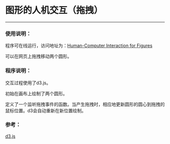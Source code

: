 # 图形的人机交互（拖拽）

---

### 使用说明：

程序可在线运行，访问地址为：[Human-Computer Interaction for Figures](https://sorosliu1029.github.io/Computer_Graphics/graph_human-computer_interaction/hci.html)

可以在网页上拖拽移动两个圆形。

### 程序说明：

交互过程使用了d3.js。

初始在画布上绘制了两个圆形。

定义了一个监听拖拽事件的函数。当产生拖拽时，相应地更新圆形的圆心到拖拽的鼠标位置。d3会自动重新在新位置绘制。

### 参考：

[d3.js](https://d3js.org/)

